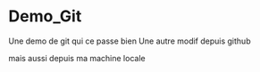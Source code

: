# Demo_Git
Une demo de git qui ce passe bien
Une autre modif depuis github

mais aussi depuis ma machine locale
